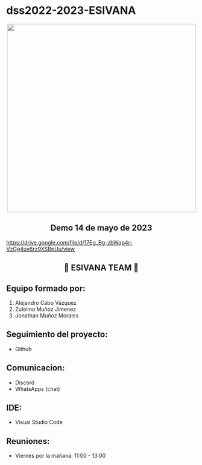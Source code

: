 # dss2022-2023-ESIVANA
<p align="center">
  <img src="picture/logo.png" width = 500 >
</p>

<h2 align="center"> Demo 14 de mayo de 2023 </h2>

https://drive.google.com/file/d/17Eg_Bg-zbWqp4r-VzGg4uv6rz9XSBpUu/view

<h2 align="center"> 💖 ESIVANA TEAM 💖</h2>

## Equipo formado por: 
  1. Alejandro Cabo Vázquez
  2. Zuleima Muñoz Jimenez
  3. Jonathan Muñoz Morales
 
## Seguimiento del proyecto: 
  - Github
 
## Comunicacion:
  - Discord
  - WhatsApps (chat)
  
## IDE:
  - Visual Studio Code
 
## Reuniones:
  - Viernes por la mañana: 11:00 - 13:00
